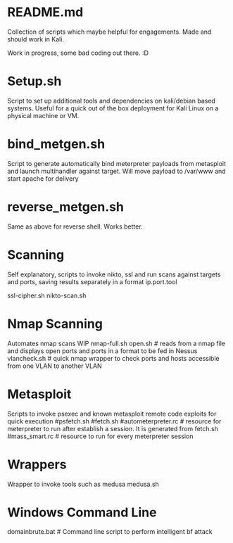 README.md
=======
Collection of scripts which maybe helpful for engagements.
Made and should work in Kali.

Work in progress, some bad coding out there. :D

Setup.sh
======
Script to set up additional tools and dependencies on kali/debian based systems.
Useful for a quick out of the box deployment for Kali Linux on a physical machine or VM.

bind_metgen.sh
=====
Script to generate automatically bind meterpreter payloads from metasploit and
launch multihandler against target. Will move payload to /var/www and start apache for delivery

reverse_metgen.sh
=====
Same as above for reverse shell. Works better.

Scanning
=====
Self explanatory, scripts to invoke nikto, ssl and run scans against targets and ports, saving results separately
in a format ip.port.tool

ssl-cipher.sh
nikto-scan.sh

Nmap Scanning
=====
Automates nmap scans WIP
nmap-full.sh
open.sh # reads from a nmap file and displays open ports and ports in a format to be fed in Nessus
vlancheck.sh # quick nmap wrapper to check ports and hosts accessible from one VLAN to another VLAN 

Metasploit
=====
Scripts to invoke psexec and known metasploit remote code exploits for quick execution
  #psfetch.sh
  #fetch.sh
  #autometerpreter.rc # resource for meterpreter to run after establish a session. It is generated from fetch.sh
  #mass_smart.rc # resource to run for every meterpreter session

Wrappers 
=====
Wrapper to invoke tools such as medusa
medusa.sh 

Windows Command Line
=====

domainbrute.bat # Command line script to perform intelligent bf attack


